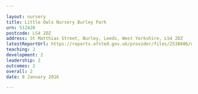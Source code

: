 ```yaml
---

layout: nursery
title: Little Owls Nursery Burley Park
urn: 512420
postcode: LS4 2DZ
address: St Matthias Street, Burley, Leeds, West Yorkshire, LS4 2DZ
latestReportUrl: https://reports.ofsted.gov.uk/provider/files/2538606/urn/512420.pdf
teaching: 2
development: 2
leadership: 2
outcomes: 2
overall: 2
date: 8 January 2016

---
```

